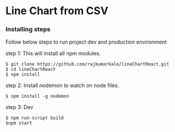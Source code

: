 # Line Chart from  CSV

### Installing steps
Follow below steps to run project dev and production environment

step 1: This will install all npm modules.
```
$ git clone https://github.com/rajkumarkale/lineChartReact.git
$ cd lineChartReact
$ npm install
```

step 2: Install nodemon to watch on node files.
```
$ npm install -g nodemon
```

step 3: Dev
```
$ npm run-script build
$npm start
```
